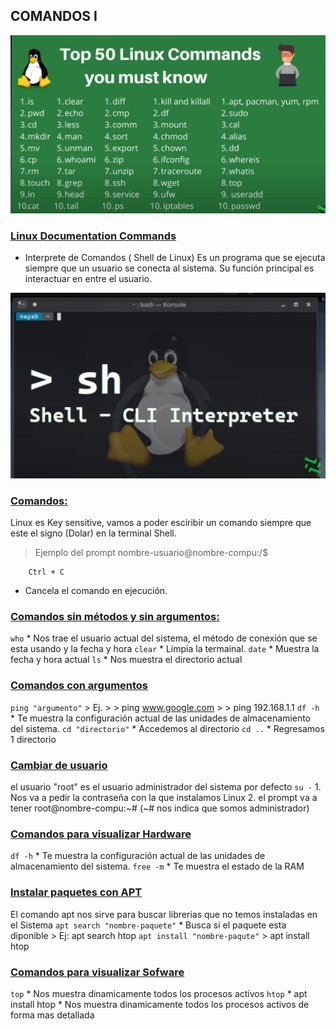 ## COMANDOS I

![](comandos.jpg)

### [Linux Documentation Commands](https://linux.die.net/)

- Interprete de Comandos ( Shell de Linux)
Es un programa que se ejecuta siempre que un usuario se conecta al sistema.
Su función principal es interactuar en entre el usuario.

![](interprete-de-comandos.jpg)

### [Comandos:]()
Linux es Key sensitive, vamos a poder esciribir un comando siempre que este el signo
(Dolar) en la terminal Shell.
> Ejemplo del prompt
> nombre-usuario@nombre-compu:/$

```linux
    Ctrl + C
```
- Cancela el comando en ejecución. 

### [Comandos sin métodos y sin argumentos:]()
```who```
    * Nos trae el usuario actual del sistema, el método de conexión que se esta usando
     y la fecha y hora
```clear```
    * Limpia la termainal.
```date```
    * Muestra la fecha y hora actual
```ls```
    * Nos muestra el directorio actual

### [Comandos con argumentos]()
```ping "argumento"```
    > Ej.
    > 
    > ping www.google.com
    >
    > ping 192.168.1.1
```df -h```
    * Te muestra la configuración actual de las unidades de almacenamiento del sistema. 
```cd "directorio"```
    * Accedemos al directorio
```cd ..```
    * Regresamos 1 directorio

### [Cambiar de usuario]()
el usuario "root" es el usuario administrador del sistema por defecto
```su -```
    1. Nos va a pedir la contraseña con la que instalamos Linux
    2. el prompt va a tener root@nombre-compu:~# (~# nos indica que somos administrador)

### [Comandos para visualizar Hardware]()

```df -h```
    * Te muestra la configuración actual de las unidades de almacenamiento del sistema. 
```free -m```
    * Te muestra el estado de la RAM

### [Instalar paquetes con APT]()
El comando apt nos sirve para buscar librerias que no temos instaladas en el Sistema
```apt search "nombre-paquete"```
    * Busca si el paquete esta diponible
    > Ej: apt search htop
```apt install "nombre-paqute"```
    > apt install htop

    
### [Comandos para visualizar Sofware]()
```top```
    * Nos muestra dinamicamente todos los procesos activos
```htop```
    * apt install htop
    * Nos muestra dinamicamente todos los procesos activos de forma mas detallada